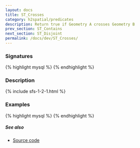 ```yaml
---
layout: docs
title: ST_Crosses
category: h2spatial/predicates
description: Return true if Geometry A crosses Geometry B
prev_section: ST_Contains
next_section: ST_Disjoint
permalink: /docs/dev/ST_Crosses/
---
```


### Signatures

{% highlight mysql %}
{% endhighlight %}

### Description



{% include sfs-1-2-1.html %}

### Examples

{% highlight mysql %}
{% endhighlight %}

##### See also

* <a href="https://github.com/irstv/H2GIS/blob/master/h2spatial/src/main/java/org/h2gis/h2spatial/internal/function/spatial/predicates/ST_Crosses.java" target="_blank">Source code</a>
